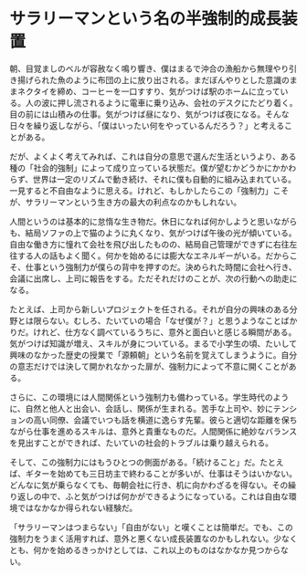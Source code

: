 # サラリーマンという名の半強制的成長装置

朝、目覚ましのベルが容赦なく鳴り響き、僕はまるで沖合の漁船から無理やり引き揚げられた魚のように布団の上に放り出される。まだぼんやりとした意識のままネクタイを締め、コーヒーを一口すすり、気がつけば駅のホームに立っている。人の波に押し流されるように電車に乗り込み、会社のデスクにたどり着く。目の前には山積みの仕事。気がつけば昼になり、気がつけば夜になる。そんな日々を繰り返しながら、「僕はいったい何をやっているんだろう？」と考えることがある。

だが、よくよく考えてみれば、これは自分の意思で選んだ生活というより、ある種の「社会的強制」によって成り立っている状態だ。僕が望むかどうかにかかわらず、世界は一定のリズムで動き続け、それに僕も自動的に組み込まれている。一見すると不自由なように思える。けれど、もしかしたらこの「強制力」こそが、サラリーマンという生き方の最大の利点なのかもしれない。

人間というのは基本的に怠惰な生き物だ。休日になれば何かしようと思いながらも、結局ソファの上で猫のように丸くなり、気がつけば午後の光が傾いている。自由な働き方に憧れて会社を飛び出したものの、結局自己管理ができずに右往左往する人の話もよく聞く。何かを始めるには膨大なエネルギーがいる。だからこそ、仕事という強制力が僕らの背中を押すのだ。決められた時間に会社へ行き、会議に出席し、上司に報告をする。ただそれだけのことが、次の行動への助走になる。

たとえば、上司から新しいプロジェクトを任される。それが自分の興味のある分野とは限らない。むしろ、たいていの場合「なぜ僕が？」と思うようなことばかりだ。けれど、仕方なく調べているうちに、意外と面白いと感じる瞬間がある。気がつけば知識が増え、スキルが身についている。まるで小学生の頃、たいして興味のなかった歴史の授業で「源頼朝」という名前を覚えてしまうように。自分の意志だけでは決して開かれなかった扉が、強制力によって不意に開くことがある。

さらに、この環境には人間関係という強制力も備わっている。学生時代のように、自然と他人と出会い、会話し、関係が生まれる。苦手な上司や、妙にテンションの高い同僚、会議でいつも話を横道に逸らす先輩。彼らと適切な距離を保ちながら仕事を進めるスキルは、意外と貴重なものだ。人間関係に絶妙なバランスを見出すことができれば、たいていの社会的トラブルは乗り越えられる。

そして、この強制力にはもうひとつの側面がある。「続けること」だ。たとえば、ギターを始めても三日坊主で終わることが多いが、仕事はそうはいかない。どんなに気が乗らなくても、毎朝会社に行き、机に向かわざるを得ない。その繰り返しの中で、ふと気がつけば何かができるようになっている。これは自由な環境ではなかなか得られない経験だ。

「サラリーマンはつまらない」「自由がない」と嘆くことは簡単だ。でも、この強制力をうまく活用すれば、意外と悪くない成長装置なのかもしれない。少なくとも、何かを始めるきっかけとしては、これ以上のものはなかなか見つからない。
